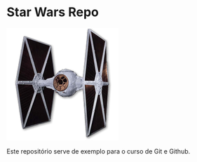 # Star Wars Repo

![alt text](https://github.com/gdcodedev/StarWarsRepo/blob/master/tiefighter1.png?raw=true)

Este repositório serve de exemplo para o curso de Git e Github.

